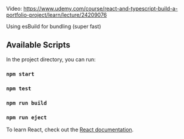 Video: https://www.udemy.com/course/react-and-typescript-build-a-portfolio-project/learn/lecture/24209076

Using esBuild for bundling (super fast)


## Available Scripts

In the project directory, you can run:

### `npm start`

### `npm test`

### `npm run build`

### `npm run eject`

To learn React, check out the [React documentation](https://reactjs.org/).
